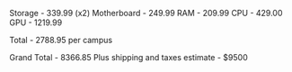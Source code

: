 Storage - 339.99 (x2)
Motherboard - 249.99
RAM - 209.99
CPU - 429.00
GPU - 1219.99

Total - 2788.95 per campus

Grand Total - 8366.85
Plus shipping and taxes estimate - $9500